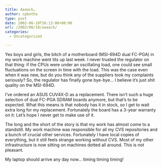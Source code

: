 ```yaml
---
title: Aaaack…
author: cpbotha
type: post
date: 2002-06-18T16:13:00+00:00
url: /2002/06/18/aaaack/
categories:
  - Uncategorized

---
```

Yes boys and girls, the bitch of a motherboard (MSI-694D dual FC-PGA) in my work machine went tits up last week. I never trusted the regulator on that thing: if the CPUs were under an oscillating load, one could see small fluctuations on the screen in time with the load. This was the case even when it was new, but do you think any of the suppliers took my complaints seriously? So, the regulator has finally gone bye-bye&#8230; I believe it&#8217;s just shit quality on the MSI-694D.

I&#8217;ve ordered an ASUS CUV4X-D as a replacement. There isn&#8217;t such a huge selection of dual FC-PGA SDRAM boards anymore, but that&#8217;s to be expected. What this means is that nobody has it in stock, so I get to wait extra long for my replacement. Fortunately the board has a 3-year warranty on it: Let&#8217;s hope I never get to make use of it.

The long and the short of the story is that my work has almost come to a standstill. My work machine was responsible for all my CVS repositories and a bunch of crucial other services. Fortunately I have local copies of everything, but it still feels strange working without CVS. Most of my other infrastructure is now sitting on machines dotted all around. This is not pleasant.

My laptop should arrive any day now&#8230; timing timing timing!